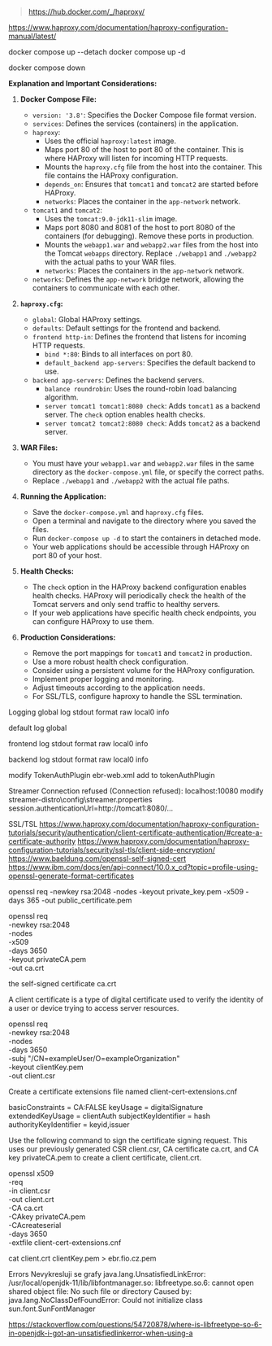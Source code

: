 
>https://hub.docker.com/_/haproxy/

https://www.haproxy.com/documentation/haproxy-configuration-manual/latest/


docker compose up --detach
docker compose up -d

docker compose down

**Explanation and Important Considerations:**

1.  **Docker Compose File:**
    * `version: '3.8'`: Specifies the Docker Compose file format version.
    * `services`: Defines the services (containers) in the application.
    * `haproxy`:
        * Uses the official `haproxy:latest` image.
        * Maps port 80 of the host to port 80 of the container. This is where HAProxy will listen for incoming HTTP requests.
        * Mounts the `haproxy.cfg` file from the host into the container. This file contains the HAProxy configuration.
        * `depends_on`: Ensures that `tomcat1` and `tomcat2` are started before HAProxy.
        * `networks`: Places the container in the `app-network` network.
    * `tomcat1` and `tomcat2`:
        * Uses the `tomcat:9.0-jdk11-slim` image.
        * Maps port 8080 and 8081 of the host to port 8080 of the containers (for debugging). Remove these ports in production.
        * Mounts the `webapp1.war` and `webapp2.war` files from the host into the Tomcat `webapps` directory. Replace `./webapp1` and `./webapp2` with the actual paths to your WAR files.
        * `networks`: Places the containers in the `app-network` network.
    * `networks`: Defines the `app-network` bridge network, allowing the containers to communicate with each other.

2.  **`haproxy.cfg`:**
    * `global`: Global HAProxy settings.
    * `defaults`: Default settings for the frontend and backend.
    * `frontend http-in`: Defines the frontend that listens for incoming HTTP requests.
        * `bind *:80`: Binds to all interfaces on port 80.
        * `default_backend app-servers`: Specifies the default backend to use.
    * `backend app-servers`: Defines the backend servers.
        * `balance roundrobin`: Uses the round-robin load balancing algorithm.
        * `server tomcat1 tomcat1:8080 check`: Adds `tomcat1` as a backend server. The `check` option enables health checks.
        * `server tomcat2 tomcat2:8080 check`: Adds `tomcat2` as a backend server.

3.  **WAR Files:**
    * You must have your `webapp1.war` and `webapp2.war` files in the same directory as the `docker-compose.yml` file, or specify the correct paths.
    * Replace `./webapp1` and `./webapp2` with the actual file paths.

4.  **Running the Application:**
    * Save the `docker-compose.yml` and `haproxy.cfg` files.
    * Open a terminal and navigate to the directory where you saved the files.
    * Run `docker-compose up -d` to start the containers in detached mode.
    * Your web applications should be accessible through HAProxy on port 80 of your host.

5.  **Health Checks:**
    * The `check` option in the HAProxy backend configuration enables health checks. HAProxy will periodically check the health of the Tomcat servers and only send traffic to healthy servers.
    * If your web applications have specific health check endpoints, you can configure HAProxy to use them.

6.  **Production Considerations:**
    * Remove the port mappings for `tomcat1` and `tomcat2` in production.
    * Use a more robust health check configuration.
    * Consider using a persistent volume for the HAProxy configuration.
    * Implement proper logging and monitoring.
    * Adjust timeouts according to the application needs.
    * For SSL/TLS, configure haproxy to handle the SSL termination.



Logging
global
log stdout format raw local0 info

default 
log global

frontend
log stdout format raw local0 info

backend
log stdout format raw local0 info


modify TokenAuthPlugin
ebr-web.xml
add
<property name="cookiesSecure" value="false" />
to tokenAuthPlugin


Streamer
Connection refused (Connection refused): localhost:10080
modify
streamer-distro\config\streamer.properties
session.authenticationUrl=http://tomcat1:8080/...

SSL/TSL
https://www.haproxy.com/documentation/haproxy-configuration-tutorials/security/authentication/client-certificate-authentication/#create-a-certificate-authority
https://www.haproxy.com/documentation/haproxy-configuration-tutorials/security/ssl-tls/client-side-encryption/
https://www.baeldung.com/openssl-self-signed-cert
https://www.ibm.com/docs/en/api-connect/10.0.x_cd?topic=profile-using-openssl-generate-format-certificates

openssl req -newkey rsa:2048 -nodes -keyout private_key.pem -x509 -days 365 -out public_certificate.pem

openssl req \
-newkey rsa:2048 \
-nodes \
-x509 \
-days 3650 \
-keyout privateCA.pem \
-out ca.crt

the self-signed certificate ca.crt

A client certificate is a type of digital certificate used to verify the identity of a user or device trying to access server resources.

openssl req \
-newkey rsa:2048 \
-nodes \
-days 3650 \
-subj "/CN=exampleUser/O=exampleOrganization" \
-keyout clientKey.pem \
-out client.csr

Create a certificate extensions file named client-cert-extensions.cnf

basicConstraints = CA:FALSE
keyUsage = digitalSignature
extendedKeyUsage = clientAuth
subjectKeyIdentifier = hash
authorityKeyIdentifier = keyid,issuer

Use the following command to sign the certificate signing request. This uses our previously generated CSR client.csr, CA certificate ca.crt, and CA key privateCA.pem to create a client certificate, client.crt.

openssl x509 \
-req \
-in client.csr \
-out client.crt \
-CA ca.crt \
-CAkey privateCA.pem \
-CAcreateserial \
-days 3650 \
-extfile client-cert-extensions.cnf

cat client.crt clientKey.pem > ebr.fio.cz.pem



Errors
Nevykresluji se grafy
java.lang.UnsatisfiedLinkError: /usr/local/openjdk-11/lib/libfontmanager.so: libfreetype.so.6: cannot open shared object file: No such file or directory
Caused by: java.lang.NoClassDefFoundError: Could not initialize class sun.font.SunFontManager

https://stackoverflow.com/questions/54720878/where-is-libfreetype-so-6-in-openjdk-i-got-an-unsatisfiedlinkerror-when-using-a

